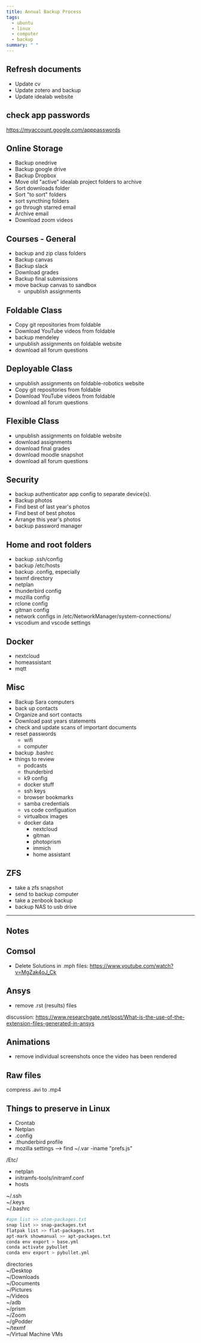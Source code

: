 ```yaml
---
title: Annual Backup Process
tags: 
  - ubuntu
  - linux
  - computer
  - backup
summary: " "
---
```


## Refresh documents

* Update cv
* Update zotero and backup
* Update idealab website

## check app passwords

<https://myaccount.google.com/apppasswords>

## Online Storage

* Backup onedrive
* Backup google drive
* Backup Dropbox
* Move old "active" idealab project folders to archive
* Sort downloads folder
* Sort "to sort" folders
* sort syncthing folders
* go through starred email
* Archive email
* Download zoom videos

## Courses - General

* backup and zip class folders
* Backup canvas
* Backup slack
* Download grades
* Backup final submissions
* move backup canvas to sandbox
    * unpublish assignments

## Foldable Class

* Copy git repositories from foldable
* Download YouTube videos from foldable
* backup mendeley
* unpublish assignments on foldable website
* download all forum questions

## Deployable Class

* unpublish assignments on foldable-robotics website
* Copy git repositories from foldable
* Download YouTube videos from foldable
* download all forum questions

## Flexible Class

* unpublish assignments on foldable website
* download assignments
* download final grades
* download moodle snapshot
* download all forum questions

## Security

* backup authenticator app config to separate device(s).
* Backup photos
* Find best of last year's photos
* Find best of best photos  
* Arrange this year's photos
* backup password manager

## Home and root folders

* backup .ssh/config
* backup /etc/hosts
* backup .config, especially
* texmf directory
* netplan
* thunderbird config
* mozilla config
* rclone config
* gitman config
* network configs in  /etc/NetworkManager/system-connections/
* vscodium and vscode settings

## Docker

* nextcloud
* homeassistant
* mqtt

## Misc

* Backup Sara computers
* back up contacts  
* Organize and sort contacts
* Download past years statements
* check and update scans of important documents
* reset passwords
    * wifi
    * computer
* backup .bashrc
* things to review
    * podcasts
    * thunderbird
    * k9 config
    * docker stuff
    * ssh keys
    * browser bookmarks
    * samba credentials
    * vs code configuation
    * virtualbox images
    * docker data
        * nextcloud
        * gitman
        * photoprism
        * immich
        * home assistant

## ZFS

* take a zfs snapshot
* send to backup computer
* take a zenbook backup
* backup NAS to usb drive

----

## Notes

## Comsol

* Delete Solutions in .mph files: <https://www.youtube.com/watch?v=MgZak4oJ_Ck>

## Ansys

* remove .rst (results) files

discussion: <https://www.researchgate.net/post/What-is-the-use-of-the-extension-files-generated-in-ansys>

## Animations

* remove individual screenshots once the video has been rendered

## Raw files

compress .avi to .mp4

## Things to preserve in Linux
  
* Crontab  
* Netplan  
* .config  
* .thunderbird profile  
* mozilla settings --> find ~/.var -iname "prefs.js"  

/Etc/  

* netplan  
* initramfs-tools/initramf.conf  
* hosts

~/.ssh  
~/.keys  
~/.bashrc  

```bash
#apm list >> atom-packages.txt  
snap list >> snap-packages.txt  
flatpak list >> flat-packages.txt  
apt-mark showmanual >> apt-packages.txt  
conda env export > base.yml 
conda activate pybullet
conda env export > pybullet.yml 
```  

directories  
~/Desktop  
~/Downloads  
~/Documents  
~/Pictures  
~/Videos  
~/adb  
~/prism  
~/Zoom  
~/gPodder  
~/texmf  
~/Virtual Machine VMs  
  
